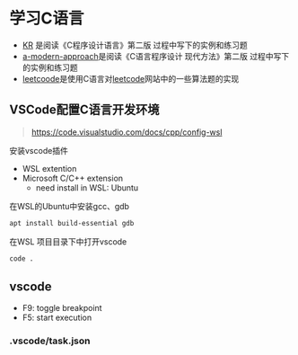 # 学习C语言

- [KR](./KR/) 是阅读《C程序设计语言》第二版 过程中写下的实例和练习题
- [a-modern-approach](./a-modern-approach/)是阅读《C语言程序设计 现代方法》第二版 过程中写下的实例和练习题
- [leetcoode](./leetcode/)是使用C语言对[leetcode](https://leetcode-cn.com)网站中的一些算法题的实现

## VSCode配置C语言开发环境

> <https://code.visualstudio.com/docs/cpp/config-wsl>

安装vscode插件

- WSL extention
- Microsoft C/C++ extension
  - need install in WSL: Ubuntu

在WSL的Ubuntu中安装gcc、gdb

```bash
apt install build-essential gdb
```

在WSL 项目目录下中打开vscode

```bash
code .
```

## vscode

- F9: toggle breakpoint
- F5: start execution

### .vscode/task.json
